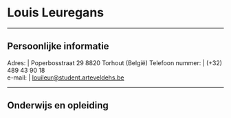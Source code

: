 Louis Leuregans
===============

----------


Persoonlijke informatie
-----------------------

 
Adres: 						|	Poperbosstraat 29 8820 Torhout (België)
Telefoon nummer:	|	(+32) 489 43 90 18							
e-mail:						|	[louileur@student.arteveldehs.be](louileur@student.arteveldehs.be)


----------

Onderwijs en opleiding
------------
